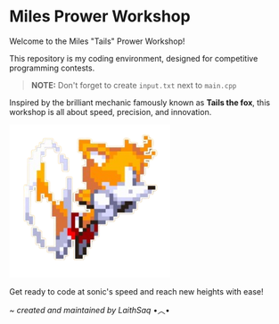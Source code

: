 # Miles Prower Workshop

Welcome to the Miles "Tails" Prower Workshop!

This repository is my coding environment, designed for competitive programming contests. 

> **NOTE:** Don't forget to create `input.txt` next to `main.cpp`

Inspired by the brilliant mechanic famously known as **Tails the fox**, this workshop is all about speed, precision, and innovation.

![tails](basement/shelf/tails-the-fox-racing.png)

Get ready to code at sonic's speed and reach new heights with ease!

*~ created and maintained by LaithSaq* •︿•